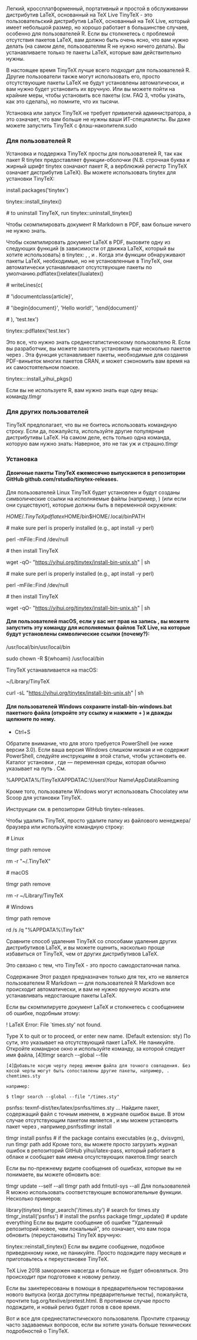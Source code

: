 Легкий, кроссплатформенный, портативный и простой в обслуживании дистрибутив LaTeX, основанный на TeX Live
TinyTeX - это пользовательский дистрибутив LaTeX, основанный на TeX Live, который имеет небольшой размер, но хорошо работает в большинстве случаев, особенно для пользователей R. Если вы столкнетесь с проблемой отсутствия пакетов LaTeX, вам должно быть очень ясно, что вам нужно делать (на самом деле, пользователям R не нужно ничего делать). Вы устанавливаете только те пакеты LaTeX, которые вам действительно нужны.

В настоящее время TinyTeX лучше всего подходит для пользователей R. Другие пользователи также могут использовать его, просто отсутствующие пакеты LaTeX не будут установлены автоматически, и вам нужно будет установить их вручную. Или вы можете пойти на крайние меры, чтобы установить все пакеты (см. FAQ 3, чтобы узнать, как это сделать), но помните, что их тысячи.

Установка или запуск TinyTeX не требует привилегий администратора, а это означает, что вам больше не нужны ваши ИТ-специалисты. Вы даже можете запустить TinyTeX с флэш-накопителя.sudo

### Для пользователей R

Установка и поддержка TinyTeX просты для пользователей R, так как пакет R tinytex предоставляет функции-оболочки (N.B. строчная буква и жирный шрифт tinytex означают пакет R, а верблюжий регистр TinyTeX означает дистрибутив LaTeX). Вы можете использовать tinytex для установки TinyTeX:

install.packages('tinytex')

tinytex::install_tinytex()

\# to uninstall TinyTeX, run tinytex::uninstall_tinytex() 

Чтобы скомпилировать документ R Markdown в PDF, вам больше ничего не нужно знать.

Чтобы скомпилировать документ LaTeX в PDF, вызовите одну из следующих функций (в зависимости от движка LaTeX, который вы хотите использовать) в tinytex: , , и . Когда эти функции обнаруживают пакеты LaTeX, необходимые, но не установленные в TinyTeX, они автоматически устанавливают отсутствующие пакеты по умолчанию.pdflatex()xelatex()lualatex()

\# writeLines(c(

\#   '\\documentclass{article}',

\#   '\\begin{document}', 'Hello world!', '\\end{document}'

\# ), 'test.tex')

tinytex::pdflatex('test.tex')

Это все, что нужно знать среднестатистическому пользователю R. Если вы разработчик, вы можете захотеть установить еще несколько пакетов через . Эта функция устанавливает пакеты, необходимые для создания PDF-виньеток многих пакетов CRAN, и может сэкономить вам время на их самостоятельном поиске.

tinytex:::install_yihui_pkgs()

Если вы не используете R, вам нужно знать еще одну вещь: команду.tlmgr

### Для других пользователей

TinyTeX предполагает, что вы не боитесь использовать командную строку. Если да, пожалуйста, используйте другие популярные дистрибутивы LaTeX. На самом деле, есть только одна команда, которую вам нужно знать:  Наверное, это не так уж и страшно.tlmgr

### Установка

#### Двоичные пакеты TinyTeX ежемесячно выпускаются в репозитории GitHub github.com/rstudio/tinytex-releases.

Для пользователей Linux TinyTeX будет установлен и будут созданы символические ссылки на исполняемые файлы (например, ) (или если они существуют), которые должны быть в переменной окружения: 

$HOME/.TinyTeXpdflatex$HOME/bin$HOME/.local/binPATH

\# make sure perl is properly installed (e.g., apt install -y perl)

perl -mFile::Find /dev/null

\# then install TinyTeX

wget -qO- "https://yihui.org/tinytex/install-bin-unix.sh" | sh

\# make sure perl is properly installed (e.g., apt install -y perl)

perl -mFile::Find /dev/null

\# then install TinyTeX

wget -qO- "https://yihui.org/tinytex/install-bin-unix.sh" | sh

#### Для пользователей macOS, если у вас нет прав на запись , вы можете запустить эту команду для исполняемых файлов TeX Live, на которые будут установлены символические ссылки (почему?):

/usr/local/bin/usr/local/bin

sudo chown -R $(whoami) /usr/local/bin

TinyTeX устанавливается на macOS:

~/Library/TinyTeX

curl -sL "https://yihui.org/tinytex/install-bin-unix.sh" | sh

#### Для пользователей Windows сохраните install-bin-windows.bat пакетного файла (откройте эту ссылку и нажмите + ) и дважды щелкните по нему.

- Ctrl+S

Обратите внимание, что для этого требуется PowerShell (не ниже версии 3.0). Если ваша версия Windows слишком низкая и не содержит PowerShell, следуйте инструкциям в этой статье, чтобы установить ее. Каталог установки , где — переменная среды, которая обычно указывает на путь . См.

%APPDATA%/TinyTeXAPPDATAC:\Users\Your Name\AppData\Roaming

Кроме того, пользователи Windows могут использовать Chocolatey или Scoop для установки TinyTeX. 

Инструкции см. в репозитории GitHub tinytex-releases.

Чтобы удалить TinyTeX, просто удалите папку из файлового менеджера/браузера или используйте командную строку:

\# Linux

tlmgr path remove

rm -r "~/.TinyTeX"

\# macOS

tlmgr path remove

rm -r ~/Library/TinyTeX

\# Windows

tlmgr path remove

rd /s /q "%APPDATA%\TinyTeX"

Сравните способ удаления TinyTeX со способами удаления других дистрибутивов LaTeX, и вы можете оценить, насколько проще избавиться от TinyTeX, чем от других дистрибутивов LaTeX. 

Это связано с тем, что TinyTeX - это просто самодостаточная папка.

Содержание
Этот раздел предназначен только для тех, кто не является пользователем R Markdown — для пользователей R Markdown все происходит автоматически, и вам не нужно вручную искать или устанавливать недостающие пакеты LaTeX.

Если вы скомпилируете документ LaTeX и столкнетесь с сообщением об ошибке, подобным этому:

! LaTeX Error: File `times.sty' not found.

Type X to quit or <RETURN> to proceed,
or enter new name. (Default extension: sty)
По сути, это указывает на отсутствующий пакет LaTeX. Не паникуйте. Откройте командное окно и используйте команду, за которой следует имя файла, [4]tlmgr search --global --file

```
[4]Добавьте косую черту перед именем файла для точного совпадения. Без косой черты могут быть сопоставлены другие пакеты, например, . chemtimes.sty

например:

$ tlmgr search --global --file "/times.sty"
```

psnfss:
        texmf-dist/tex/latex/psnfss/times.sty
...
Найдите пакет, содержащий файл с точным именем, в журнале ошибок выше. В этом случае отсутствующим пакетом является , и мы можем установить пакет через , например,psnfsstlmgr install

tlmgr install psnfss
\# if the package contains executables (e.g., dvisvgm), run
tlmgr path add 
Кроме того, вы можете просто загрузить журнал ошибок в репозиторий GitHub yihui/latex-pass, который работает в облаке и сообщает вам имена отсутствующих пакетов.tlmgr search

Если вы по-прежнему видите сообщения об ошибках, которые вы не понимаете, вы можете обновить все:

tlmgr update --self --all
tlmgr path add
fmtutil-sys --all
Для пользователей R можно использовать соответствующие вспомогательные функции. Несколько примеров:

library(tinytex)
tlmgr_search('/times.sty')   # search for times.sty
tlmgr_install('psnfss')      # install the psnfss package
tlmgr_update()               # update everything
Если вы видите сообщение об ошибке "Удаленный репозиторий новее, чем локальный", это означает, что вам пора обновить (переустановить) TinyTeX вручную:

tinytex::reinstall_tinytex()
Если вы видите сообщение, подобное приведенному ниже, не паникуйте. Просто подождите пару месяцев и приготовьтесь к переустановке TinyTeX.

TeX Live 2018 заморожен навсегда и больше не будет обновляться. Это происходит при подготовке к новому релизу.

Если вы заинтересованы в помощи в предварительном тестировании нового выпуска (когда доступны предварительные тесты), пожалуйста, прочтите tug.org/texlive/pretest.html. В противном случае просто подождите, и новый релиз будет готов в свое время.

Вот и все для среднестатистического пользователя. Прочтите страницу часто задаваемых вопросов, если вы хотите узнать больше технических подробностей о TinyTeX.



